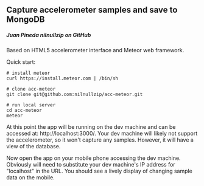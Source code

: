 Capture accelerometer samples and save to MongoDB
-------------------------------------------------
##### Juan Pineda nilnullzip on GitHub

Based on HTML5 accelerometer interface and Meteor web framework.

Quick start:

    # install meteor
    curl https://install.meteor.com | /bin/sh
    
    # clone acc-meteor
    git clone git@github.com:nilnullzip/acc-meteor.git
    
    # run local server
    cd acc-meteor
    meteor

At this point the app will be running on the dev machine and can be accessed at: http://localhost:3000/. Your dev machine will likely not support the accelerometer, so it won't capture any samples. However, it will have a view of the database.

Now open the app on your mobile phone accessing the dev machine. Obviously will need to substitute your dev machine's IP address for "localhost" in the URL. You should see a lively display of changing sample data on the mobile.
